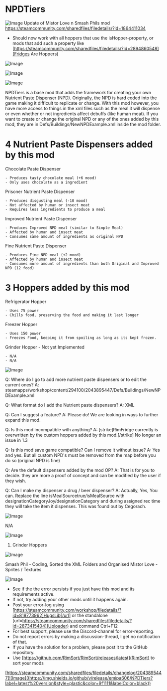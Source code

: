 # NPDTiers

![Image](https://i.imgur.com/buuPQel.png)
Update of Mistor Love n Smash Phils mod
https://steamcommunity.com/sharedfiles/filedetails/?id=1864411034

- Should now work with all hoppers that use the isHopper-property, or mods that add such a property like [https://steamcommunity.com/sharedfiles/filedetails/?id=2894860548](Fridges Are Hoppers)

![Image](https://i.imgur.com/pufA0kM.png)
	
![Image](https://i.imgur.com/Z4GOv8H.png)

![Image](https://i.imgur.com/4eOBD6w.png)

NPDTiers is a base mod that adds the framework for creating your own Nutrient Paste Dispenser (NPD). Originally, the NPD is hard coded into the game making it difficult to replicate or change.  With this mod however, you have more access to things in the xml files such as the meal it will dispense or even whether or not ingredients affect debuffs (like human meat). If you want to create or change the original NPD or any of the ones added by this mod, they are in Defs/Buildings/NewNPDExample.xml inside the mod folder.
 
#  4 Nutrient Paste Dispensers added by this mod 

Chocolate Paste Dispenser


    - Produces tasty chocolate meal (+6 mood)
    - Only uses chocolate as a ingredient


Prisoner Nutrient Paste Dispenser


    - Produces disgusting meal (-10 mood)
    - Not affected by human or insect meat
    - Requires less ingredients to produce a meal


Improved Nutrient Paste Dispenser


    - Produces Improved NPD meal (similar to Simple Meal)
    - Affected by human and insect meat
    - Consumes same amount of ingredients as original NPD


Fine Nutrient Paste Dispenser


    - Produces Fine NPD meal (+2 mood)
    - Affected by human and insect meat
    - Consumes more amount of ingredients than both Original and Improved NPD (12 food)



#  3 Hoppers added by this mod 

Refrigerator Hopper


    - Uses 75 power
    - Chills food, preserving the food and making it last longer


Freezer Hopper


    - Uses 150 power
    - Freezes Food, keeping it from spoiling as long as its kept frozen.


Grinder Hopper - Not yet Implemented


    - N/A
    - N/A



![Image](https://i.imgur.com/WPOySFN.png)

Q: Where do I go to add more nutrient paste dispensers or to edit the current ones?
A: steamapps/workshop/content/294100/2043895447/Defs/Buildings/NewNPDExample.xml

Q: What format do I add the Nutrient paste dispensers?
A: XML

Q: Can I suggest a feature?
A: Please do! We are looking in ways to further expand this mod.

Q: Is this mod incompatible with anything?
A: [strike]RimFridge currently is overwritten by the custom hoppers added by this mod.[/strike] No longer an issue in 1.3
 
Q: Is this mod save game compatible? Can I remove it without issue?
A: Yes and yes. But all custom NPD's must be removed from the map before you do so (original NPD is fine)

Q: Are the default dispensers added by the mod OP?
A: That is for you to decide. they are more a proof of concept and can be modified by the user if they wish.

Q: Can I make my dispenser a drug / beer dispenser?
A: Actually, Yes, You can. Replace the line isMealSourcetrue/isMealSource with designationCategoryJoy/designationCategory and during assigned rec time they will take the item it dispenses. This was found out by Cegorach.

![Image](https://i.imgur.com/FSusaPE.png)

N/A

![Image](https://i.imgur.com/XMsjox3.png)

1) Grinder Hoppers

![Image](https://i.imgur.com/agSDUsC.png)

Smash Phil - Coding, Sorted the XML Folders and Organised
Mistor Love - Sprites / Textures

![Image](https://i.imgur.com/PwoNOj4.png)


-  See if the the error persists if you just have this mod and its requirements active.
-  If not, try adding your other mods until it happens again.
-  Post your error-log using [https://steamcommunity.com/workshop/filedetails/?id=818773962]HugsLib[/url] or the standalone [url=https://steamcommunity.com/sharedfiles/filedetails/?id=2873415404](Uploader) and command Ctrl+F12
-  For best support, please use the Discord-channel for error-reporting.
-  Do not report errors by making a discussion-thread, I get no notification of that.
-  If you have the solution for a problem, please post it to the GitHub repository.
-  Use [https://github.com/RimSort/RimSort/releases/latest](RimSort) to sort your mods



[https://steamcommunity.com/sharedfiles/filedetails/changelog/2043895447]![Image]((https://img.shields.io/github/v/release/emipa606/NPDTiers?label=latest%20version&style=plastic&color=9f1111&labelColor=black))
